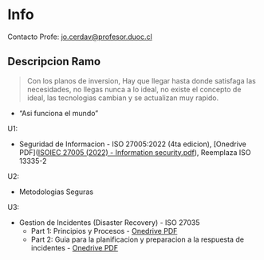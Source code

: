 # Info
Contacto Profe: jo.cerdav@profesor.duoc.cl

## Descripcion Ramo
> Con los planos de inversion, Hay que llegar hasta donde satisfaga las necesidades, no llegas nunca a lo ideal, no existe el concepto de ideal, las tecnologias cambian y se actualizan muy rapido.
 - “Asi funciona el mundo”

U1:
- Seguridad de Informacion - ISO 27005:2022 (4ta edicion), [Onedrive PDF]([ISOIEC 27005 (2022) - Information security.pdf](https://duoccl0-my.sharepoint.com/:b:/g/personal/ga_zunigam_duocuc_cl/EY_dWMNrP9dPmDf6zrvned4B6-N5yP98JSTQKcL2hNg4Ow?e=x720Xz)), Reemplaza ISO 13335-2

U2:
- Metodologias Seguras

U3:
- Gestion de Incidentes (Disaster Recovery) - ISO 27035
	- Part 1: Principios y Procesos - [Onedrive PDF](https://duoccl0-my.sharepoint.com/:b:/g/personal/ga_zunigam_duocuc_cl/ETdUCFvv63VGkbYZc7ZCT6YB_Xnx34vD_2zAhgrHrvMjdQ?e=pStNrS)
	- Part 2: Guia para la planificacion y preparacion a la respuesta de incidentes - [Onedrive PDF](https://duoccl0-my.sharepoint.com/:b:/g/personal/ga_zunigam_duocuc_cl/ESLW78-gX0VIgdI4zND0EmsBKZxjuvzVwY88eJpezQECag?e=VYHZnb)

